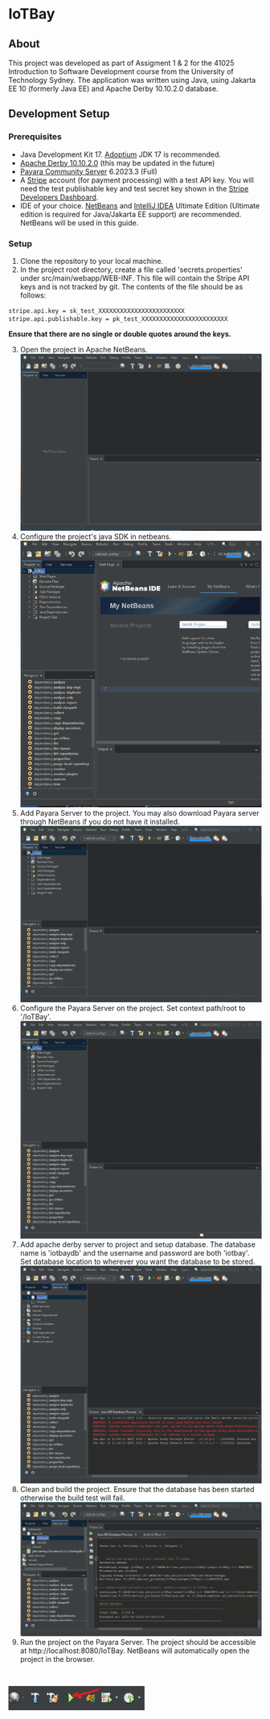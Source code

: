 # IoTBay

## About
This project was developed as part of Assigment 1 & 2 for the 41025 Introduction to Software Development course from the University of Technology Sydney. The application was written using Java, using Jakarta EE 10 (formerly Java EE) and Apache Derby 10.10.2.0 database.

## Development Setup

### Prerequisites
- Java Development Kit 17. [Adoptium](https://adoptium.net/en-GB/) JDK 17 is recommended.
- [Apache Derby 10.10.2.0](https://db.apache.org/derby/releases/release-10.10.2.0.html) (this may be updated in the future)
- [Payara Community Server](https://www.payara.fish/downloads/payara-platform-community-edition/) 6.2023.3 (Full) 
- A [Stripe](https://stripe.com/au) account (for payment processing) with a test API key. You will need the test publishable key and test secret key shown in the [Stripe Developers Dashboard](https://dashboard.stripe.com/test/apikeys).
- IDE of your choice. [NetBeans](https://netbeans.apache.org/) and [IntelliJ IDEA](https://www.jetbrains.com/idea/) Ultimate Edition (Ultimate edition is required for Java/Jakarta EE support) are recommended. NetBeans will be used in this guide.

### Setup
1. Clone the repository to your local machine.
2. In the project root directory, create a file called 'secrets.properties' under src/main/webapp/WEB-INF. This file will contain the Stripe API keys and is not tracked by git. The contents of the file should be as follows:
```
stripe.api.key = sk_test_XXXXXXXXXXXXXXXXXXXXXXXX
stripe.api.publishable.key = pk_test_XXXXXXXXXXXXXXXXXXXXXXXX
```
**Ensure that there are no single or double quotes around the keys.**

3. Open the project in Apache NetBeans.
![NetBeans](images/open_project.gif)
4. Configure the project's java SDK in netbeans.
![Configure Java SDK](images/configure_sdk.gif)
4. Add Payara Server to the project. You may also download Payara server through NetBeans if you do not have it installed.
![Add Payara Server](images/add_payara_server.gif)
5. Configure the Payara Server on the project. Set context path/root to '/IoTBay'.
![Configure Payara Server](images/configure_server.gif)
6. Add apache derby server to project and setup database. The database name is 'iotbaydb' and the username and password are both 'iotbay'. Set database location to wherever you want the database to be stored.
![Add Derby Server](images/configure_db.gif)
7. Clean and build the project. Ensure that the database has been started otherwise the build test will fail.
![Clean and Build](images/build.gif)
8. Run the project on the Payara Server. The project should be accessible at http://localhost:8080/IoTBay. NetBeans will automatically open the project in the browser.
<br>

![Run Project](images/run.png)